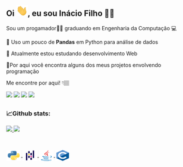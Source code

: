 ## Oi <img src="https://raw.githubusercontent.com/inaciolimaf/inaciolimaf/main/hi.gif"  height="30px">, eu sou Inácio Filho 🧑‍💻
Sou um progamador🧑‍💻 graduando em Engenharia da Computação 💻

🔭 Uso um pouco de <b>Pandas</b> em Python para análise de dados

🌱 Atualmente estou estudando desenvolvimento Web

🎇Por aqui você encontra alguns dos meus projetos envolvendo programação

Me encontre por aqui! 👇🏽
<div>
  <a href = "https://www.instagram.com/inaciosl/"><img src="https://img.shields.io/badge/Instagram-E4405F?style=for-the-badge&logo=instagram&logoColor=white"></a>
  <a href = "https://github.com/inaciolimaf"><img src="https://img.shields.io/badge/GitHub-100000?style=for-the-badge&logo=github&logoColor=white"></a>
  <a href = "https://www.youtube.com/channel/UC7U9IzmONeXBgjt9TcZCN-A/featured"><img src="https://img.shields.io/badge/YouTube-FF0000?style=for-the-badge&logo=youtube&logoColor=white"></a>
  <a href = "mailto:inaciofilho.lima@gmail.com"><img src="https://img.shields.io/badge/Gmail-D14836?style=for-the-badge&logo=gmail&logoColor=white"></a>
</div>

##

### 📈Github stats:
<div>
  <a href = https://github.com/inaciolimaf>
  <img height = 140px href="https://github.com/inaciolimaf/Microdados-Enem" src="https://github-readme-stats-sigma-five.vercel.app/api?username=inaciolimaf&show_icons=true&theme=dracula&include_all_commits=true&count_private=true&hide=contribs,prs"/>
  <img height = 140px href="https://github.com/inaciolimaf/" src="https://github-readme-stats-sigma-five.vercel.app/api/top-langs/?username=inaciolimaf&langs_count=7&theme=dracula&layout=compact"/>
</div>
  
  ##

<div style="display: inline_block"><br>
  <a href = "https://github.com/inaciolimaf/Microdados-Enem" >
  <img align="center" alt="Python" height="30" width="40" src="https://raw.githubusercontent.com/devicons/devicon/master/icons/python/python-original.svg">
  <a href = "https://github.com/inaciolimaf/Microdados-Enem" >
  <img align="center" alt="Pandas" height="30" width="40" src="https://raw.githubusercontent.com/devicons/devicon/master/icons/pandas/pandas-original.svg">
  <a href = "https://github.com/inaciolimaf/Tecnicas-prog-JAVA" >
  <img align="center" alt="Java" height="30" width="40" src="https://raw.githubusercontent.com/devicons/devicon/master/icons/java/java-original.svg">
  <a href = "https://github.com/inaciolimaf/Exercicios-C">
  <img align="center" alt="Java" height="30" width="40" src="https://raw.githubusercontent.com/devicons/devicon/master/icons/c/c-original.svg">
</div>
<!--
### ✔️Meus principais projetos
<div>
  <img height = 160px href="https://github.com/inaciolimaf/" src="https://github-readme-stats.vercel.app/api/pin/?username=inaciolimaf&repo=Microdados-Enem&theme=dracula"/>  
</div>
**inaciolimaf/inaciolimaf** is a ✨ _special_ ✨ repository because its `README.md` (this file) appears on your GitHub profile.
height = "180em
height = "110em"
Here are some ideas to get you started:

- 🔭 I’m currently working on ...
- 🌱 I’m currently learning ...
- 👯 I’m looking to collaborate on ...
- 🤔 I’m looking for help with ...
- 💬 Ask me about ...
- 📫 How to reach me: ...
- 😄 Pronouns: ...
- ⚡ Fun fact: ...
-->
